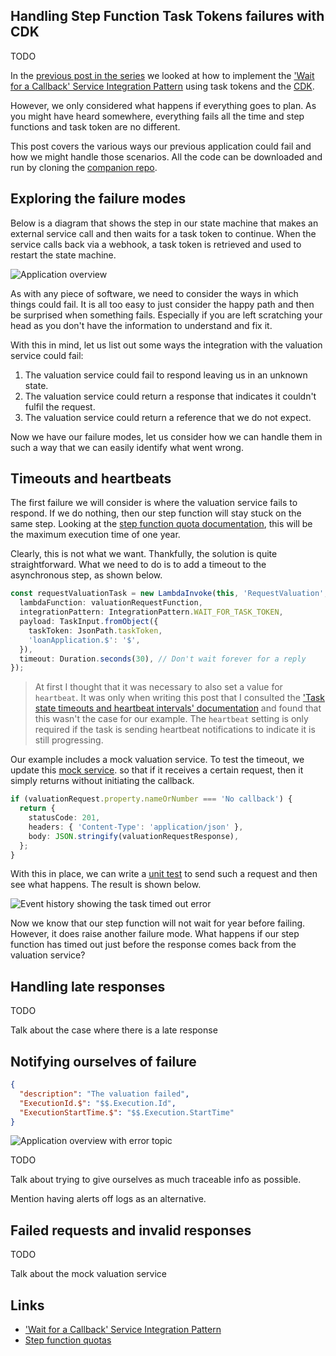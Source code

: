## Handling Step Function Task Tokens failures with CDK

TODO

In the [previous post in the series](TODO) we looked at how to implement the ['Wait for a Callback' Service Integration Pattern](https://docs.aws.amazon.com/step-functions/latest/dg/connect-to-resource.html#connect-wait-token) using task tokens and the [CDK](https://aws.amazon.com/cdk/).

However, we only considered what happens if everything goes to plan. As you might have heard somewhere, everything fails all the time and step functions and task token are no different.

This post covers the various ways our previous application could fail and how we might handle those scenarios. All the code can be downloaded and run by cloning the [companion repo](https://github.com/andybalham/blog-task-tokens-part-2).

## Exploring the failure modes

Below is a diagram that shows the step in our state machine that makes an external service call and then waits for a task token to continue. When the service calls back via a webhook, a task token is retrieved and used to restart the state machine.

![Application overview](https://github.com/andybalham/blog-source-code/blob/master/blog-posts/images/step-function-task-tokens/application-overview-annotated.png?raw=true)

As with any piece of software, we need to consider the ways in which things could fail. It is all too easy to just consider the happy path and then be surprised when something fails. Especially if you are left scratching your head as you don't have the information to understand and fix it.

With this in mind, let us list out some ways the integration with the valuation service could fail:

1. The valuation service could fail to respond leaving us in an unknown state.
1. The valuation service could return a response that indicates it couldn't fulfil the request.
1. The valuation service could return a reference that we do not expect.

Now we have our failure modes, let us consider how we can handle them in such a way that we can easily identify what went wrong.

## Timeouts and heartbeats

The first failure we will consider is where the valuation service fails to respond. If we do nothing, then our step function will stay stuck on the same step. Looking at the [step function quota documentation](https://docs.aws.amazon.com/step-functions/latest/dg/limits-overview.html), this will be the maximum execution time of one year.

Clearly, this is not what we want. Thankfully, the solution is quite straightforward. What we need to do is to add a timeout to the asynchronous step, as shown below.

```TypeScript
const requestValuationTask = new LambdaInvoke(this, 'RequestValuation', {
  lambdaFunction: valuationRequestFunction,
  integrationPattern: IntegrationPattern.WAIT_FOR_TASK_TOKEN,
  payload: TaskInput.fromObject({
    taskToken: JsonPath.taskToken,
    'loanApplication.$': '$',
  }),
  timeout: Duration.seconds(30), // Don't wait forever for a reply
});
```

> At first I thought that it was necessary to also set a value for `heartbeat`. It was only when writing this post that I consulted the ['Task state timeouts and heartbeat intervals' documentation](https://docs.aws.amazon.com/step-functions/latest/dg/amazon-states-language-task-state.html) and found that this wasn't the case for our example. The `heartbeat` setting is only required if the task is sending heartbeat notifications to indicate it is still progressing.

Our example includes a mock valuation service. To test the timeout, we update this [mock service](https://github.com/andybalham/blog-task-tokens-part-2/blob/master/src/valuation-service/MockValuationService.RequestHandlerFunction.ts). so that if it receives a certain request, then it simply returns without initiating the callback.

```TypeScript
if (valuationRequest.property.nameOrNumber === 'No callback') {
  return {
    statusCode: 201,
    headers: { 'Content-Type': 'application/json' },
    body: JSON.stringify(valuationRequestResponse),
  };
}
```

With this in place, we can write a [unit test](https://github.com/andybalham/blog-task-tokens-part-2/blob/master/tests/LoanProcessor.test.ts) to send such a request and then see what happens. The result is shown below.

![Event history showing the task timed out error](https://github.com/andybalham/blog-source-code/blob/master/blog-posts/images/step-function-task-tokens/event-history-task-timed-out.png?raw=true)

Now we know that our step function will not wait for year before failing. However, it does raise another failure mode. What happens if our step function has timed out just before the response comes back from the valuation service?

## Handling late responses

TODO

Talk about the case where there is a late response

## Notifying ourselves of failure

```json
{
  "description": "The valuation failed",
  "ExecutionId.$": "$$.Execution.Id",
  "ExecutionStartTime.$": "$$.Execution.StartTime"
}
```

![Application overview with error topic](https://github.com/andybalham/blog-source-code/blob/master/blog-posts/images/step-function-task-tokens/application-overview-with-error-topic.png?raw=true)

TODO

Talk about trying to give ourselves as much traceable info as possible.

Mention having alerts off logs as an alternative.

## Failed requests and invalid responses

TODO

Talk about the mock valuation service

## Links

- ['Wait for a Callback' Service Integration Pattern](https://docs.aws.amazon.com/step-functions/latest/dg/connect-to-resource.html#connect-wait-token)
- [Step function quotas](https://docs.aws.amazon.com/step-functions/latest/dg/limits-overview.html)
